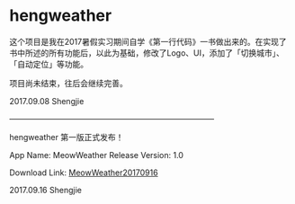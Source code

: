 # hengweather

这个项目是我在2017暑假实习期间自学《第一行代码》一书做出来的。在实现了书中所述的所有功能后，以此为基础，修改了Logo、UI，添加了「切换城市」、「自动定位」等功能。

项目尚未结束，往后会继续完善。

2017.09.08 Shengjie

——————————————————————————

hengweather 第一版正式发布！

App Name: MeowWeather
Release Version: 1.0

Download Link: [MeowWeather20170916](https://pan.baidu.com/s/1bEF1Wa)

2017.09.16 Shengjie
